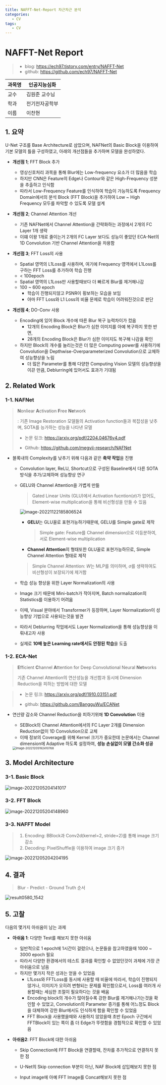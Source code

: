```yaml
---
title: NAFFT-Net-Report 차근차근 분석
categories:
   - CV
tags:
   - CV
---
```


# NAFFT-Net Report

> - blog: https://ech97.tistory.com/entry/NAFFT-Net
> - github: https://github.com/ech97/NAFFT-Net

| 과목명 | 인공지능심화   |
| ------ | -------------- |
| 교수   | 김원준 교수님  |
| 학과   | 전기전자공학부 |
| 이름   | 이찬현         |

## 1. 요약

U-Net 구조를 Base Architecture로 삼았으며, NAFNet의 Basic Block을 이용하여 기본 모델의 틀을 구성하였고, 아래의 개선점들을 추가하며 모델을 완성하였다.

- **개선점 1**; FFT Block 추가
  - 영상신호처리 과목을 통해 Blur에는 Low-frequency 요소가 더 많음을 학습
  - 하지만 CNN은 Feature의 Edge나 Contour와 같은 High-Frequency 성분을 추출하고 인식함
  - 따라서 Low-Frequency Feature를 인식하여 학습이 가능하도록 Frequency Domain에서의 분석 Block (FFT Block)을 추가하여 Low ~ High Frequency 모두를 파악할 수 있도록 모델 설계

- **개선점 2**; Channel Attention 개선
  - 기존 NAFNet에서 Channel Attention을 간략화하는 과정에서 2개의 FC Layer 1개 생략
  - 이떄 이왕 1개로 줄이는거 2개의 FC Layer 보다도 성능이 좋았던 ECA-Net의 1D Convolution 기반 Channel Attention을 차용함

- **개선점 3**; FFT Loss의 사용
  - Spatial 영역의 L1Loss를 사용하며, 여기에 Frequency 영역에서 L1Loss를 구하는 FFT Loss를 추가하여 학습 진행
  -  < 100epoch
    - Spatial 영역의 L1Loss만 사용할때보다 더 빠르게 Blur를 제거해나감
  - 100 ~ 600 epoch 
    - 학습이 진행되지않고 PSNR이 횡보하는 모습을 보임
    - 아마 FFT Loss와 L1 Loss의 비율 문제로 학습이 어려워진것으로 판단
- **개선점 4**; DO-Conv 사용
  - Encoding에 있어 Block 개수에 따른 Blur 복구 능력차이가 컸음
    - 12개의 Encoding Block은 Blur가 심한 이미지를 아예 복구하지 못한 반면,
    - 28개의 Encoding Block은 Blur가 심한 이미지도 복구해 나감을 확인
  - 하지만 Block의 개수를 늘리는것은 더 많은 Computing power를 사용하기에 Convolution을 Depthwise-Overparameterized Convolution으로 교체하여 성능향상을 노림
    - 더 많은 Parameter를 통해 다양한 Computing Vision 모델의 성능향상을 이끈 만큼, Deblurring에 있어서도 효과가 기대됨

## 2. Related Work

### 1-1. NAFNet

> **N**onliear **A**ctivation **F**ree **Ne**twork
>
> : 기존 Image Restoration 모델들의 Activation function들과 복잡성을 낮추며, SOTA를 능가하는 성능을 나타낸 모델
>
> - 논문 링크: https://arxiv.org/pdf/2204.04676v4.pdf
>
> - Github: https://github.com/megvii-research/NAFNet

- 블록내의 Complexity를 낮추기 위해 다음과 같은 **축약 작업**을 진행

  - Convolution layer, ReLU, Shortcut으로 구성된 Baseline에서 다른 SOTA 방식을 추가/교체하며 성능향상 연구

  - GELU와 Channel Attention을 가볍게 만듦

    > Gated Linear Units (GLU)에서 Activation fucntion($\sigma$)가 없어도, Element-wise multiplication을 통해 비선형성을 만들 수 있음

    <img src="https://raw.githubusercontent.com/ech97/save-image-repo/master/image/image-20221122185806524.png" alt="image-20221122185806524"   style="zoom:100%;" />

    - **GELU**는 GLU꼴로 표현가능하기때문에, GELU를 Simple gate로 제작

      > Simple gate: Feature를 Channel dimension으로 이등분하여, 서로 Element-wise multiplication

    - **Channel Attention**의 형태또한 GLU꼴로 표현가능하므로, Simple Channel Attention 형태로 제작

    > Simple Channel Attention: $W$는 MLP를 의미하며, $\sigma$를 생략하여도 비선형성이 보장되기에 제거함

  - 학습 성능 향상을 위한 Layer Normalization의 사용

  - Image 크기 때문에 Mini-batch가 작아지며, Batch normalization의 Statistics를 이용하기 어려움

  - 이때, Visual 분야에서 Transformer가 등장하며, Layer Normalization이 성능향상 기법으로 사용되는것을 발견

  - 따라서 Deblurring 작업에서도 Layer Normalization을 통해 성능향상을 이뤄내고자 사용
  - 실제로 **10배 높은 Learning rate에서도 안정된 학습**을 도출

### 1-2. ECA-Net

> **E**fficient **C**hannel **A**ttention for Deep Convolutional Neural **Net**works
>
> 기존 Channel Attention의 연산성능을 개선함과 동시에 Dimension Reduction을 피하는 방법에 대한 모델

> - 논문 링크: https://arxiv.org/pdf/1910.03151.pdf
>
> - github: https://github.com/BangguWu/ECANet

- 연산량 감소와 Channel Reduction을 피하기위해 **1D Convolution** 이용

  - SEBlock의 Channel Attention에서의 FC Layer 2개를 Dimension Reduction없이 1D Convolution으로 교체
  - 이때 정보의 Coverage를 위해 Kernel 크기가 중요한데 논문에서는 Channel dimension에 Adaptive 하도록 설정하여, **성능 손실없이 모델 간소화 성공**

  <img src="https://raw.githubusercontent.com/ech97/save-image-repo/master/image/image-20221205192410768.png" alt="image-20221205192410768" style="zoom:67%;" />

## 3. Model Architecture

### 3-1. Basic Block

![image-20221205204141017](https://raw.githubusercontent.com/ech97/save-image-repo/master/image/image-20221205204141017.png)

### 3-2. FFT Block

 ![image-20221205204148960](https://raw.githubusercontent.com/ech97/save-image-repo/master/image/image-20221205204148960.png)

### 3-3. NAFFT Model

> 1. Encoding: BBlock과 Conv2d(kernel=2, stride=2)를 통해 image 크기 감소
> 2. Decoding: PixelShuffle을 이용하여 image 크기 증가

![image-20221205204204195](https://raw.githubusercontent.com/ech97/save-image-repo/master/image/image-20221205204204195.png)

## 4. 결과

> Blur - Predict - Ground Truth 순서

![result0580_1542](https://raw.githubusercontent.com/ech97/save-image-repo/master/image/result0580_1542.png)

## 5. 고찰

다음의 몇가지 아쉬움이 남는 과제

- **아쉬움 1**: 다양한 Test를 해보지 못한 아쉬움
  - 일반적으로 1 epoch에 1시간이 걸렸으나, 논문들을 참고하였을때 1000 ~ 3000 epoch 필요
  - 따라서 다양한 환경에서의 테스트 결과를 확인할 수 없었던것이 과제에 가장 큰 아쉬움으로 남음
  - 하지만 몇가지 작은 성과는 얻을 수 있었음
    - L1Loss와 FFTLoss를 동시에 사용할 때 비율에 따라서, 학습이 진행되지 않거나, 이미지가 오히려 변형되는 문제를 확인함으로서, Loss를 여러개 사용할때는 세심한 조절이 필요하다는 것을 배움
    - Encoding block의 개수가 많아질수록 강한 Blur를 제거해나가는것을 확인할 수 있었고, Convolution의 Parameter 증가를 통해 어느정도 Block을 대체하여 강한 Blur에서도 인식하게 함을 확인할 수 있었음
    - FFT Block을 사용했을때와 사용하지 않았을때 초반 Epoch 구간에서 FFTBlock이 있는 쪽이 좀 더 Edge가 뚜렷함을 경험적으로 확인할 수 있었음

- **아쉬움2**: FFT Block에 대한 아쉬움

  - Skip Connection에 FFT Block을 연결할때, 잔차를 추가적으로 연결하지 못한 점

  - U-Net의 Skip connection 부분이 아닌, NAF Block에 삽입해보지 못한 점

  - Input image에 아예 FFT Image를 Concat해보지 못한 점